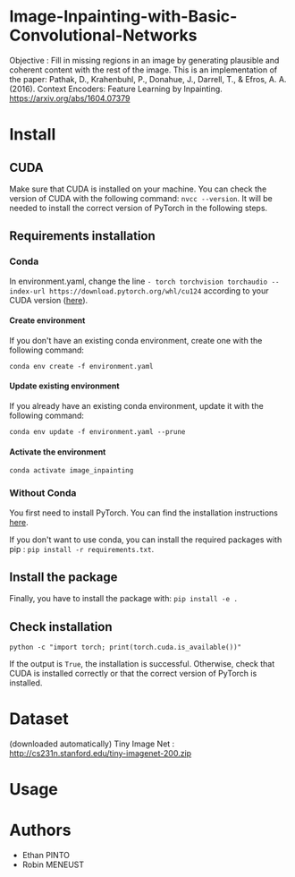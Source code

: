 # Image-Inpainting-with-Basic-Convolutional-Networks
Objective : Fill in missing regions in an image by generating plausible and coherent content with the rest of the image. 
This is an implementation of the paper: Pathak, D., Krahenbuhl, P., Donahue, J., Darrell, T., & Efros, A. A. (2016). Context Encoders: Feature Learning by Inpainting. https://arxiv.org/abs/1604.07379


# Install

## CUDA

Make sure that CUDA is installed on your machine. 
You can check the version of CUDA with the following command: `nvcc --version`.
It will be needed to install the correct version of PyTorch in the following steps.

## Requirements installation

### Conda

In environment.yaml, change the line `- torch torchvision torchaudio --index-url https://download.pytorch.org/whl/cu124` according to your CUDA version ([here](https://pytorch.org/get-started/locally/)).

#### Create environment

If you don't have an existing conda environment, create one with the following command:

`conda env create -f environment.yaml`

#### Update existing environment

If you already have an existing conda environment, update it with the following command:

`conda env update -f environment.yaml --prune`

#### Activate the environment

`conda activate image_inpainting`

### Without Conda

You first need to install PyTorch. You can find the installation instructions [here](https://pytorch.org/get-started/locally/).

If you don't want to use conda, you can install the required packages with pip : `pip install -r requirements.txt`.

## Install the package

Finally, you have to install the package with: `pip install -e .`

## Check installation

`python -c "import torch; print(torch.cuda.is_available())"`

If the output is `True`, the installation is successful. Otherwise, check that CUDA is installed correctly or that the correct version of PyTorch is installed.

# Dataset

(downloaded automatically)
Tiny Image Net : http://cs231n.stanford.edu/tiny-imagenet-200.zip

# Usage


# Authors

- Ethan PINTO
- Robin MENEUST